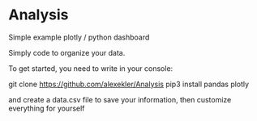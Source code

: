 # Analysis
Simple example plotly / python dashboard 

Simply code to organize your data. 

To get started, you need to write in your console:

  git clone https://github.com/alexekler/Analysis
  pip3 install pandas plotly

and create a data.csv file to save your information, then customize everything for yourself 
